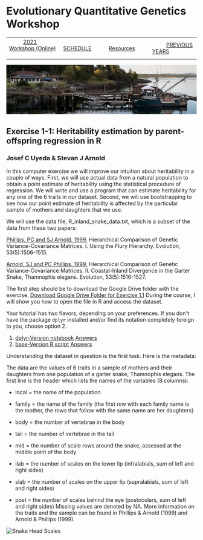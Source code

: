 
# Evolutionary Quantitative Genetics Workshop #

|        |        |        |    |
|--------|---------------------------------------------|--------------------|------------------------------------------|
| &nbsp;&nbsp;&nbsp;&nbsp;&nbsp;&nbsp;&nbsp;&nbsp;&nbsp; [2021 Workshop (Online)](/index.html) &nbsp;&nbsp;&nbsp;&nbsp;&nbsp;&nbsp;&nbsp;&nbsp;&nbsp; | &nbsp;&nbsp;&nbsp;&nbsp;&nbsp;&nbsp;&nbsp;&nbsp;&nbsp;&nbsp;&nbsp;&nbsp; [SCHEDULE](schedule.html) &nbsp;&nbsp;&nbsp;&nbsp;&nbsp;&nbsp;&nbsp;&nbsp;&nbsp; | &nbsp;&nbsp;&nbsp;&nbsp;&nbsp;&nbsp;&nbsp;&nbsp;&nbsp;&nbsp;&nbsp;&nbsp; [Resources](resources.html) &nbsp;&nbsp;&nbsp;&nbsp;&nbsp;&nbsp;&nbsp;&nbsp;&nbsp; | &nbsp;&nbsp;&nbsp;&nbsp;&nbsp;&nbsp;&nbsp;&nbsp;&nbsp; [PREVIOUS YEARS](previous.html) &nbsp;&nbsp;&nbsp;&nbsp;&nbsp;&nbsp; |


<div align="left">
<img src="/media/FHLimage2018b.jpg" alt="FHL waterfront in 2018">
</div>

## Exercise 1-1: Heritability estimation by parent-offspring regression in R ##

### Josef C Uyeda & Stevan J Arnold ###

In this computer exercise we will improve our intuition about heritability in a couple of
ways. First, we will use actual data from a natural population to obtain a point estimate
of heritability using the statistical procedure of regression. We will write and use a
program that can estimate heritability for any one of the 6 traits in our dataset. Second,
we will use bootstrapping to see how our point estimate of heritability is affected by the 
particular sample of mothers and daughters that we use.

We will use the data file, R_inland_snake_data.txt, which is a subset of the data from
these two papers: 

[Phillips, PC and SJ Arnold. 1999.](https://drive.google.com/file/d/1RoXyb4GCRkV7BZZLKPxRTjR7shhFz98y/view?usp=sharing) Hierarchical Comparison of Genetic Variance-Covariance Matrices. I.
	Using the Flury Hierarchy. Evolution, 53(5):1506-1515. 
	
[Arnold, SJ and PC Phillips. 1999.](https://drive.google.com/file/d/1nr2ZnStZ0jMLwlnLyD7g_i7O5Rc8bJc1/view?usp=sharing) Hierarchical Comparison of Genetic Variance-Covariance Matrices. II.
	Coastal-Inland Divergence in the Garter Snake, Thamnophis elegans. Evolution, 53(5):1516-1527.
	
The first step should be to download the Google Drive folder with the exercise.
[Download Google Drive Folder for Exercise 1.1](https://drive.google.com/drive/folders/1-KUgSenqGok_AZcX0oSeNs2OSyMxeLku?usp=sharing)
During the course, I will show you how to open the file in R and access the dataset. 

Your tutorial has two flavors, depending on your preferences. If you don't have the package
`dplyr` installed and/or find its notation completely foreign to you, choose option 2.

1. [dplyr-Version notebook](https://drive.google.com/file/d/11PF_NYRm89-Dz2KvuUy-ALp9jPmP5UTp/view?usp=sharing) [Answers](/media/exercise_answers/Exercise-1_1-Heritability-of-snake-vertebral-numbers_vers10_Answers.html)
2. [base-Version R script](https://drive.google.com/file/d/1ifZUx_npsuuyfirEHgugN81bu4yd5h9V/view?usp=sharing) [Answers](/media/exercise_answers/Exercise-1_1-Heritability-of-snake-vertebral-numbers_vers11_answers.nb.html)

Understanding the dataset in question is the first task. Here is the metadata:

The data are the values of 6 traits in a sample of mothers and their daughters from one
population of a garter snake, Thamnophis elegans. The first line is the header which 
lists the names of the variables (8 columns):

* local = the name of the population

* family = the name of the family (the first row with each family name is the
mother, the rows that follow with the same name are her daughters)

* body = the number of vertebrae in the body

* tail = the number of vertebrae in the tail

* mid = the number of scale rows around the snake, assessed at the middle point of
the body

* ilab = the number of scales on the lower lip (infralabials, sum of left and right
sides)

* slab = the number of scales on the upper lip (supralabials, sum of left and right
sides)

* post = the number of scales behind the eye (postoculars, sum of left and right sides)
Missing values are denoted by NA. More information on the traits and the sample can 
be found in Phillips & Arnold (1999) and Arnold & Phillips (1999).

![Snake Head Scales](/media/snakeheadscales.png)


